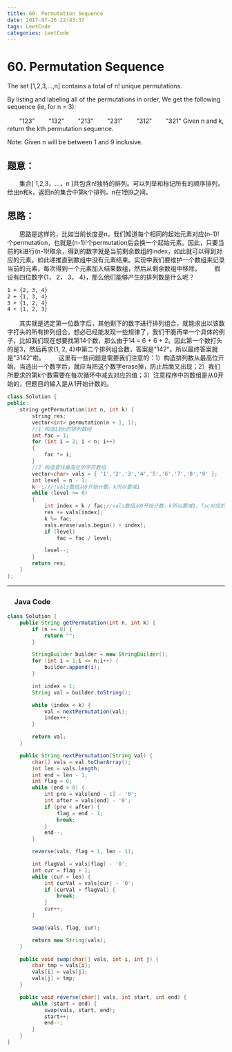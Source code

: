 ```yaml
---
title: 60. Permutation Sequence
date: 2017-07-26 22:43:37
tags: LeetCode
categories: LeetCode
---
```


# 60. Permutation Sequence

The set [1,2,3,…,n] contains a total of n! unique permutations.

By listing and labeling all of the permutations in order,
We get the following sequence (ie, for n = 3):

　　"123"
　　"132"
　　"213"
　　"231"
　　"312"
　　"321"
Given n and k, return the kth permutation sequence.

Note: Given n will be between 1 and 9 inclusive.

<!--more-->

## 题意：

　　集合[ 1,2,3，…，n ]共包含n!独特的排列。可以列举和标记所有的顺序排列，给出n和k，返回n的集合中第k个排列。n在1到9之间。

## 思路：

　　思路是这样的，比如当前长度是n，我们知道每个相同的起始元素对应(n-1)!个permutation，也就是(n-1)!个permutation后会换一个起始元素。因此，只要当前的k进行(n-1)!取余，得到的数字就是当前剩余数组的index，如此就可以得到对应的元素。如此递推直到数组中没有元素结束。实现中我们要维护一个数组来记录当前的元素，每次得到一个元素加入结果数组，然后从剩余数组中移除。
　　假设有四位数字{1， 2， 3， 4}，那么他们能够产生的排列数是什么呢？

```markdown
1 + {2, 3, 4}
2 + {1, 3, 4}
3 + {1, 2, 4}
4 + {1, 2, 3}
```
　　其实就是选定第一位数字后，其他剩下的数字进行排列组合，就能求出以该数字打头的所有排列组合。想必已经能发现一些规律了，我们干脆再举一个具体的例子，比如我们现在想要找第14个数，那么由于14 = 6 + 6 + 2。因此第一个数打头的是3，然后再求{1, 2, 4}中第二个排列组合数，答案是"142"。所以最终答案就是"3142"啦。
　　这里有一些问题是需要我们注意的：1）构造排列数从最高位开始，当选出一个数字后，就应当把这个数字erase掉，防止后面又出现；2）我们所要求的第k个数需要在每次循环中减去对应的值；3）注意程序中的数组是从0开始的，但题目的输入是从1开始计数的。

```c++
class Solution {
public:
	string getPermutation(int n, int k) {
		string res;
		vector<int> permutation(n + 1, 1);
		//1 构造1到n的排列数组
		int fac = 1;
		for (int i = 2; i < n; i++)
		{
			fac *= i;
		}
		//2 构造查找最高位的字符数组
		vector<char> vals = { '1','2','3','4','5','6','7','8','9' };
		int level = n - 1;
		k--;////vals数组从0开始计数，k所以要减1
		while (level >= 0)
		{
			int index = k / fac;//vals数组从0开始计数，k所以要减1，fac对应的是去掉最高位后后面n-1位的排列数
			res += vals[index];
			k %= fac;
			vals.erase(vals.begin() + index);
			if (level)
				fac = fac / level;

			level--;
		}
		return res;
	}
};
```

---------------------------------------------------
### 　Java Code
```Java
class Solution {
    public String getPermutation(int n, int k) {
        if (n == 0) {
            return "";
        }

        StringBuilder builder = new StringBuilder();
        for (int i = 1;i <= n;i++) {
            builder.append(i);
        }

        int index = 1;
        String val = builder.toString();

        while (index < k) {
            val = nextPernutation(val);
            index++;
        }

        return val;
    }

    public String nextPernutation(String val) {
        char[] vals = val.toCharArray();
        int len = vals.length;
        int end = len - 1;
        int flag = 0;
        while (end > 0) {
            int pre = vals[end - 1] - '0';
            int after = vals[end] - '0';
            if (pre < after) {
                flag = end - 1;
                break;
            }
            end--;
        }

        reverse(vals, flag + 1, len - 1);

        int flagVal = vals[flag] - '0';
        int cur = flag + 1;
        while (cur < len) {
            int curVal = vals[cur] - '0';
            if (curVal > flagVal) {
                break;
            }
            cur++;
        }

        swap(vals, flag, cur);

        return new String(vals);
    }

    public void swap(char[] vals, int i, int j) {
        char tmp = vals[i];
        vals[i] = vals[j];
        vals[j] = tmp;
    }

    public void reverse(char[] vals, int start, int end) {
        while (start < end) {
            swap(vals, start, end);
            start++;
            end--;
        }
    }
}
```
